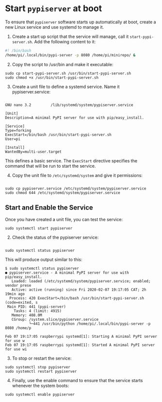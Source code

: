 # Start `pypiserver` at boot

To ensure that `pypiserver` software starts up automatically at boot, create a new Linux service and use systemd to manage it.

1. Create a start up script that the service will manage, call it `start-pypi-server.sh`. Add the following content to it:

```bash
#! /bin/bash
/home/pi/.local/bin/pypi-server -p 8080 /home/pi/minirepo/ &
```

2. Copy the script to /usr/bin and make it executable:

```shell
sudo cp start-pypi-server.sh /usr/bin/start-pypi-server.sh
sudo chmod +x /usr/bin/start-pypi-server.sh
```

3. Create a unit file to define a systemd service. Name it pypiserver.service:
```shell

GNU nano 3.2         /lib/systemd/system/pypiserver.service                  
 
[Unit]
Description=A minimal PyPI server for use with pip/easy_install.
 
[Service]
Type=forking
ExecStart=/bin/bash /usr/bin/start-pypi-server.sh
User=pi
 
[Install]
WantedBy=multi-user.target
```

This defines a basic service. The `ExecStart` directive specifies the command that will be run to start the service.

4. Copy the unit file to `/etc/systemd/system` and give it permissions:

```shell

sudo cp pypiserver.service /etc/systemd/system/pypiserver.service
sudo chmod 644 /etc/systemd/system/pypiserver.service
```

## Start and Enable the Service

Once you have created a unit file, you can test the service:

```shell
sudo systemctl start pypiserver
```

2. Check the status of the pypiserver service:

```shell

sudo systemctl status pypiserver

```

This will produce output similar to this:

```shell
$ sudo systemctl status pypiserver
● pypiserver.service - A minimal PyPI server for use with pip/easy_install.
   Loaded: loaded (/etc/systemd/system/pypiserver.service; enabled; vendor prese
   Active: active (running) since Fri 2020-02-07 19:17:05 CAT; 2h 19min ago
  Process: 420 ExecStart=/bin/bash /usr/bin/start-pypi-server.sh (code=exited, s
 Main PID: 441 (pypi-server)
    Tasks: 4 (limit: 4915)
   Memory: 408.0M
   CGroup: /system.slice/pypiserver.service
           └─441 /usr/bin/python /home/pi/.local/bin/pypi-server -p 8080 /home/p
 
Feb 07 19:17:05 raspberrypi systemd[1]: Starting A minimal PyPI server for use w
Feb 07 19:17:05 raspberrypi systemd[1]: Started A minimal PyPI server for use wi
```

3. To stop or restart the service:
```shell
sudo systemctl stop pypiserver
sudo systemctl restart pypiserver
```

4. Finally, use the enable command to ensure that the service starts whenever the system boots:

```shell
sudo systemctl enable pypiserver

```